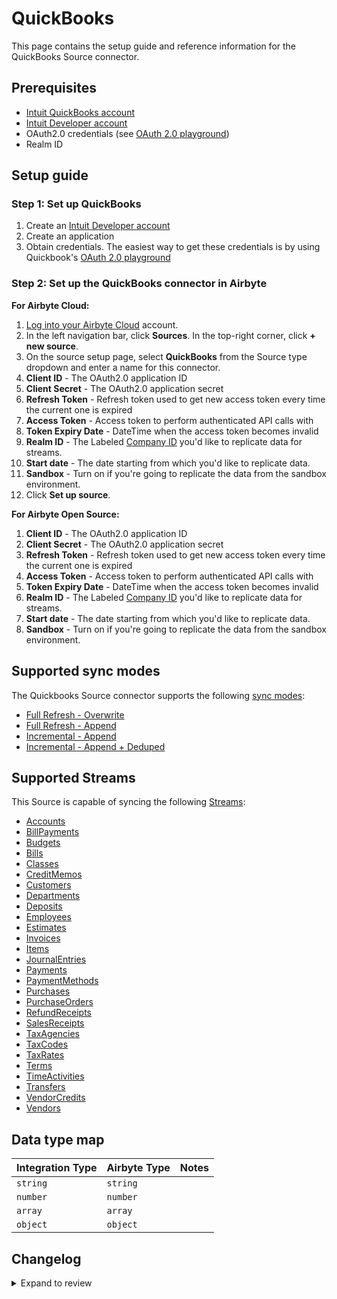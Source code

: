 # QuickBooks

This page contains the setup guide and reference information for the QuickBooks Source connector.

## Prerequisites

- [Intuit QuickBooks account](https://quickbooks.intuit.com/global/)
- [Intuit Developer account](https://developer.intuit.com/app/developer/qbo/docs/get-started)
- OAuth2.0 credentials (see [OAuth 2.0 playground](https://developer.intuit.com/app/developer/qbo/docs/develop/authentication-and-authorization/oauth-2.0-playground))
- Realm ID

## Setup guide

### Step 1: Set up QuickBooks

1. Create an [Intuit Developer account](https://developer.intuit.com/app/developer/qbo/docs/get-started)
2. Create an application
3. Obtain credentials. The easiest way to get these credentials is by using Quickbook's [OAuth 2.0 playground](https://developer.intuit.com/app/developer/qbo/docs/develop/authentication-and-authorization/oauth-2.0-playground)

### Step 2: Set up the QuickBooks connector in Airbyte

**For Airbyte Cloud:**

1. [Log into your Airbyte Cloud](https://cloud.airbyte.com/workspaces) account.
2. In the left navigation bar, click **Sources**. In the top-right corner, click **+ new source**.
3. On the source setup page, select **QuickBooks** from the Source type dropdown and enter a name for this connector.
4. **Client ID** - The OAuth2.0 application ID
5. **Client Secret** - The OAuth2.0 application secret
6. **Refresh Token** - Refresh token used to get new access token every time the current one is expired
7. **Access Token** - Access token to perform authenticated API calls with
8. **Token Expiry Date** - DateTime when the access token becomes invalid
9. **Realm ID** - The Labeled [Company ID](https://developer.intuit.com/app/developer/qbo/docs/learn/learn-basic-field-definitions#realm-id) you'd like to replicate data for streams.
10. **Start date** - The date starting from which you'd like to replicate data.
11. **Sandbox** - Turn on if you're going to replicate the data from the sandbox environment.
12. Click **Set up source**.

<!-- /env:cloud -->

<!-- env:oss -->

**For Airbyte Open Source:**

1. **Client ID** - The OAuth2.0 application ID
2. **Client Secret** - The OAuth2.0 application secret
3. **Refresh Token** - Refresh token used to get new access token every time the current one is expired
4. **Access Token** - Access token to perform authenticated API calls with
5. **Token Expiry Date** - DateTime when the access token becomes invalid
6. **Realm ID** - The Labeled [Company ID](https://developer.intuit.com/app/developer/qbo/docs/learn/learn-basic-field-definitions#realm-id) you'd like to replicate data for streams.
7. **Start date** - The date starting from which you'd like to replicate data.
8. **Sandbox** - Turn on if you're going to replicate the data from the sandbox environment.
<!-- /env:oss -->

## Supported sync modes

The Quickbooks Source connector supports the following [ sync modes](https://docs.airbyte.com/cloud/core-concepts#connection-sync-modes):

- [Full Refresh - Overwrite](https://docs.airbyte.com/understanding-airbyte/connections/full-refresh-overwrite/)
- [Full Refresh - Append](https://docs.airbyte.com/understanding-airbyte/connections/full-refresh-append)
- [Incremental - Append](https://docs.airbyte.com/understanding-airbyte/connections/incremental-append)
- [Incremental - Append + Deduped](https://docs.airbyte.com/understanding-airbyte/connections/incremental-append-deduped)

## Supported Streams

This Source is capable of syncing the following [Streams](https://developer.intuit.com/app/developer/qbo/docs/api/accounting/most-commonly-used/account):

- [Accounts](https://developer.intuit.com/app/developer/qbo/docs/api/accounting/all-entities/account)
- [BillPayments](https://developer.intuit.com/app/developer/qbo/docs/api/accounting/all-entities/billpayment)
- [Budgets](https://developer.intuit.com/app/developer/qbo/docs/api/accounting/all-entities/budget)
- [Bills](https://developer.intuit.com/app/developer/qbo/docs/api/accounting/all-entities/bill)
- [Classes](https://developer.intuit.com/app/developer/qbo/docs/api/accounting/all-entities/class)
- [CreditMemos](https://developer.intuit.com/app/developer/qbo/docs/api/accounting/all-entities/creditmemo)
- [Customers](https://developer.intuit.com/app/developer/qbo/docs/api/accounting/all-entities/customer)
- [Departments](https://developer.intuit.com/app/developer/qbo/docs/api/accounting/all-entities/department)
- [Deposits](https://developer.intuit.com/app/developer/qbo/docs/api/accounting/all-entities/deposit)
- [Employees](https://developer.intuit.com/app/developer/qbo/docs/api/accounting/all-entities/employee)
- [Estimates](https://developer.intuit.com/app/developer/qbo/docs/api/accounting/all-entities/estimate)
- [Invoices](https://developer.intuit.com/app/developer/qbo/docs/api/accounting/all-entities/invoice)
- [Items](https://developer.intuit.com/app/developer/qbo/docs/api/accounting/all-entities/item)
- [JournalEntries](https://developer.intuit.com/app/developer/qbo/docs/api/accounting/all-entities/journalentry)
- [Payments](https://developer.intuit.com/app/developer/qbo/docs/api/accounting/all-entities/payment)
- [PaymentMethods](https://developer.intuit.com/app/developer/qbo/docs/api/accounting/all-entities/paymentmethod)
- [Purchases](https://developer.intuit.com/app/developer/qbo/docs/api/accounting/all-entities/purchase)
- [PurchaseOrders](https://developer.intuit.com/app/developer/qbo/docs/api/accounting/all-entities/purchaseorder)
- [RefundReceipts](https://developer.intuit.com/app/developer/qbo/docs/api/accounting/all-entities/refundreceipt)
- [SalesReceipts](https://developer.intuit.com/app/developer/qbo/docs/api/accounting/all-entities/salesreceipt)
- [TaxAgencies](https://developer.intuit.com/app/developer/qbo/docs/api/accounting/all-entities/taxagency)
- [TaxCodes](https://developer.intuit.com/app/developer/qbo/docs/api/accounting/all-entities/taxcode)
- [TaxRates](https://developer.intuit.com/app/developer/qbo/docs/api/accounting/all-entities/taxrate)
- [Terms](https://developer.intuit.com/app/developer/qbo/docs/api/accounting/all-entities/term)
- [TimeActivities](https://developer.intuit.com/app/developer/qbo/docs/api/accounting/all-entities/timeactivity)
- [Transfers](https://developer.intuit.com/app/developer/qbo/docs/api/accounting/all-entities/transfer)
- [VendorCredits](https://developer.intuit.com/app/developer/qbo/docs/api/accounting/all-entities/vendorcredit)
- [Vendors](https://developer.intuit.com/app/developer/qbo/docs/api/accounting/all-entities/vendor)

## Data type map

| Integration Type | Airbyte Type | Notes |
| :--------------- | :----------- | :---- |
| `string`         | `string`     |       |
| `number`         | `number`     |       |
| `array`          | `array`      |       |
| `object`         | `object`     |       |

## Changelog

<details>
  <summary>Expand to review</summary>

| Version     | Date       | Pull Request                                             | Subject                                                            |
|:------------|:-----------|:---------------------------------------------------------| :----------------------------------------------------------------- |
| 4.1.0 | 2025-03-14 | [55776](https://github.com/airbytehq/airbyte/pull/55776) | Promoting release candidate 4.1.0-rc.1 to a main version. |
| 4.1.0-rc.1 | 2025-03-10 | [55263](https://github.com/airbytehq/airbyte/pull/55263) | Migrate to manifest-only |
| 4.0.4 | 2025-03-08 | [55527](https://github.com/airbytehq/airbyte/pull/55527) | Update dependencies |
| 4.0.3 | 2025-03-01 | [55075](https://github.com/airbytehq/airbyte/pull/55075) | Update dependencies |
| 4.0.2 | 2025-02-23 | [54573](https://github.com/airbytehq/airbyte/pull/54573) | Update dependencies |
| 4.0.1 | 2025-02-15 | [46789](https://github.com/airbytehq/airbyte/pull/46789) | Update dependencies |
| 4.0.0 | 2025-01-18 | [51615](https://github.com/airbytehq/airbyte/pull/51615) | Remove nested credentials object from config to enable overwriting of new refresh token in config |
| 3.0.26 | 2024-11-01 | [48089](https://github.com/airbytehq/airbyte/pull/48089) | Promoting release candidate 3.0.26-rc.1 to a main version. |
| 3.0.26-rc.1 | 2024-09-10 | [44560](https://github.com/airbytehq/airbyte/pull/44560) | Replace Custom Components with Airbyte CDK features                |
| 3.0.25      | 2024-10-05 | [46424](https://github.com/airbytehq/airbyte/pull/46424) | Update dependencies                                                |
| 3.0.24      | 2024-09-28 | [46142](https://github.com/airbytehq/airbyte/pull/46142) | Update dependencies                                                |
| 3.0.23      | 2024-09-21 | [45727](https://github.com/airbytehq/airbyte/pull/45727) | Update dependencies                                                |
| 3.0.22      | 2024-09-14 | [45517](https://github.com/airbytehq/airbyte/pull/45517) | Update dependencies                                                |
| 3.0.21      | 2024-09-07 | [45231](https://github.com/airbytehq/airbyte/pull/45231) | Update dependencies                                                |
| 3.0.20      | 2024-08-31 | [44961](https://github.com/airbytehq/airbyte/pull/44961) | Update dependencies                                                |
| 3.0.19      | 2024-08-24 | [44713](https://github.com/airbytehq/airbyte/pull/44713) | Update dependencies                                                |
| 3.0.18      | 2024-08-17 | [44282](https://github.com/airbytehq/airbyte/pull/44282) | Update dependencies                                                |
| 3.0.17      | 2024-08-12 | [43829](https://github.com/airbytehq/airbyte/pull/43829) | Update dependencies                                                |
| 3.0.16      | 2024-08-10 | [43563](https://github.com/airbytehq/airbyte/pull/43563) | Update dependencies                                                |
| 3.0.15      | 2024-08-03 | [43052](https://github.com/airbytehq/airbyte/pull/43052) | Update dependencies                                                |
| 3.0.14      | 2024-07-27 | [42666](https://github.com/airbytehq/airbyte/pull/42666) | Update dependencies                                                |
| 3.0.13      | 2024-07-20 | [42358](https://github.com/airbytehq/airbyte/pull/42358) | Update dependencies                                                |
| 3.0.12      | 2024-07-13 | [41745](https://github.com/airbytehq/airbyte/pull/41745) | Update dependencies                                                |
| 3.0.11      | 2024-07-10 | [41414](https://github.com/airbytehq/airbyte/pull/41414) | Update dependencies                                                |
| 3.0.10      | 2024-07-10 | [41325](https://github.com/airbytehq/airbyte/pull/41325) | Update dependencies                                                |
| 3.0.9       | 2024-07-09 | [40660](https://github.com/airbytehq/airbyte/pull/40660) | Fix configured catalog, inline schemas                             |
| 3.0.8       | 2024-07-06 | [40885](https://github.com/airbytehq/airbyte/pull/40885) | Update dependencies                                                |
| 3.0.7       | 2024-06-25 | [40355](https://github.com/airbytehq/airbyte/pull/40355) | Update dependencies                                                |
| 3.0.6       | 2024-06-22 | [39955](https://github.com/airbytehq/airbyte/pull/39955) | Update dependencies                                                |
| 3.0.5       | 2024-06-06 | [39285](https://github.com/airbytehq/airbyte/pull/39285) | [autopull] Upgrade base image to v1.2.2                            |
| 3.0.4       | 2024-05-21 | [38518](https://github.com/airbytehq/airbyte/pull/38518) | [autopull] base image + poetry + up_to_date                        |
| `3.0.3`     | 2024-03-22 | [36389](https://github.com/airbytehq/airbyte/pull/36389) | Add refresh token updater and add missing properties to streams    |
| `3.0.2`     | 2024-02-20 | [32236](https://github.com/airbytehq/airbyte/pull/32236) | Small typo in spec correction                                      |
| `3.0.1`     | 2023-11-06 | [32236](https://github.com/airbytehq/airbyte/pull/32236) | Upgrade to `airbyte-cdk>=0.52.10` to resolve refresh token issues  |
| `3.0.0`     | 2023-09-26 | [30770](https://github.com/airbytehq/airbyte/pull/30770) | Update schema to use `number` instead of `integer`                 |
| `2.0.5`     | 2023-09-26 | [30766](https://github.com/airbytehq/airbyte/pull/30766) | Fix improperly named keyword argument                              |
| `2.0.4`     | 2023-06-28 | [27803](https://github.com/airbytehq/airbyte/pull/27803) | Update following state breaking changes                            |
| `2.0.3`     | 2023-06-08 | [27148](https://github.com/airbytehq/airbyte/pull/27148) | Update description and example values of a Start Date in spec.json |
| `2.0.2`     | 2023-06-07 | [26722](https://github.com/airbytehq/airbyte/pull/27053) | Update CDK version and adjust authenticator configuration          |
| `2.0.1`     | 2023-05-28 | [26722](https://github.com/airbytehq/airbyte/pull/26722) | Change datatype for undisclosed amount field in payments           |
| `2.0.0`     | 2023-04-11 | [25045](https://github.com/airbytehq/airbyte/pull/25045) | Fix datetime format, disable OAuth button in cloud                 |
| `1.0.0`     | 2023-03-20 | [24324](https://github.com/airbytehq/airbyte/pull/24324) | Migrate to Low-Code                                                |
| `0.1.5`     | 2022-02-17 | [10346](https://github.com/airbytehq/airbyte/pull/10346) | Update label `Quickbooks` -> `QuickBooks`                          |
| `0.1.4`     | 2021-12-20 | [8960](https://github.com/airbytehq/airbyte/pull/8960)   | Update connector fields title/description                          |
| `0.1.3`     | 2021-08-10 | [4986](https://github.com/airbytehq/airbyte/pull/4986)   | Using number data type for decimal fields instead string           |
| `0.1.2`     | 2021-07-06 | [4539](https://github.com/airbytehq/airbyte/pull/4539)   | Add `AIRBYTE_ENTRYPOINT` for Kubernetes support                    |

</details>
